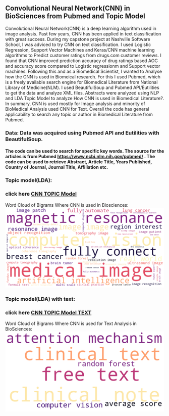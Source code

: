 ## Convolutional Neural Network(CNN) in BioSciences from Pubmed and Topic Model
Convolutional Neural Network(CNN) is a deep learning algorithm used in image analysis. Past few years, CNN has been applied in text classification with great success. During my capstone project at Nashville Software School, I was adviced to try CNN on text classification. I used Logistic Regression, Support Vector Machines and Keras/CNN machine learning algorithms to Predict customer ratings from drugs.com customer reviews. I found that CNN improved prediction accuracy of drug ratings based AOC and accuracy score compared to Logistic regressionm and Support vector machines. Following this and as a Biomedical Scientist, I wanted to Analyse how the CNN is used in Biomeical research. For this I used Pubmed, which is a freely available search engine for Biomedical Literature from National Library of Medicine(NLM). I used BeautifulSoup and Pubmed API/Eutilities to get the data and analyze XML files.  Abstracts were analyzed using NLP and LDA Topic Model to analyze How CNN is used in Biomedical Literature?. In summary, CNN is used mostly for Image analysis and minority of BioMedical Analysis used CNN for Text. 
Overall the code has general applicability to search any topic or author in Biomedical Literature from Pubmed. 



### Data: Data was acquired using Pubmed API and Eutilities with BeautifulSoup.

#### The code can be used to search for specific key words. The source for the articles is from Pubmed https://www.ncbi.nlm.nih.gov/pubmed/ . The code can be used to retrieve Abstract, Article Title, Years Published, Country of Journal, Journal Title, Affiliation etc. 

 
### Topic model(LDA):


### click here [CNN TOPIC Model](http://htmlpreview.github.com/?https://github.com/htanjore/convolutional-neural-network-in-BioScience-pubmed/blob/master/data/lda.html)



Word Cloud of Bigrams Where CNN is used in Biosciences:
![ScreenShot](data/word_cloud_cnn.png 'CNN')


### Topic model(LDA) with text:



### click here [CNN TOPIC Model TEXT](http://htmlpreview.github.com/?https://github.com/htanjore/convolutional-neural-network-in-BioScience-pubmed/blob/master/data/lda_text.html)

Word Cloud of Bigrams Where CNN is used for Text Analysis in BioSciences:
![ScreenShot](data/word_cloud_cnn_text.png 'CNN Text')

